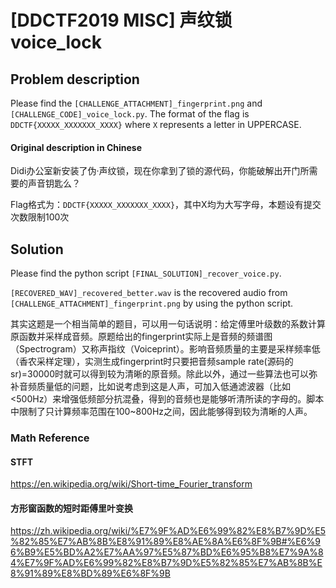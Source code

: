 # [DDCTF2019 MISC] 声纹锁 voice_lock

## Problem description

Please find the `[CHALLENGE_ATTACHMENT]_fingerprint.png` and `[CHALLENGE_CODE]_voice_lock.py`. The format of the flag is `DDCTF{XXXXX_XXXXXXX_XXXX}` where `X` represents a letter in UPPERCASE.

#### Original description in Chinese

Didi办公室新安装了伪·声纹锁，现在你拿到了锁的源代码，你能破解出开门所需要的声音钥匙么？

Flag格式为：`DDCTF{XXXXX_XXXXXXX_XXXX}`，其中X均为大写字母，本题设有提交次数限制100次


## Solution

Please find the python script `[FINAL_SOLUTION]_recover_voice.py`.

`[RECOVERED_WAV]_recovered_better.wav` is the recovered audio from `[CHALLENGE_ATTACHMENT]_fingerprint.png` by using the python script.

其实这题是一个相当简单的题目，可以用一句话说明：给定傅里叶级数的系数计算原函数并采样成音频。原题给出的fingerprint实际上是音频的频谱图（Spectrogram）又称声指纹（Voiceprint）。影响音频质量的主要是采样频率低（香农采样定理），实测生成fingerprint时只要把音频sample rate(源码的sr)=30000时就可以得到较为清晰的原音频。除此以外，通过一些算法也可以弥补音频质量低的问题，比如说考虑到这是人声，可加入低通滤波器（比如<500Hz）来增强低频部分抗混叠，得到的音频也是能够听清所读的字母的。脚本中限制了只计算频率范围在100~800Hz之间，因此能够得到较为清晰的人声。

### Math Reference

#### STFT
https://en.wikipedia.org/wiki/Short-time_Fourier_transform

#### 方形窗函数的短时距傅里叶变换
https://zh.wikipedia.org/wiki/%E7%9F%AD%E6%99%82%E8%B7%9D%E5%82%85%E7%AB%8B%E8%91%89%E8%AE%8A%E6%8F%9B#%E6%96%B9%E5%BD%A2%E7%AA%97%E5%87%BD%E6%95%B8%E7%9A%84%E7%9F%AD%E6%99%82%E8%B7%9D%E5%82%85%E7%AB%8B%E8%91%89%E8%BD%89%E6%8F%9B

